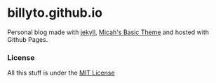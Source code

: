 # billyto.github.io
Personal blog made with [jekyll](http://jekyllrb.com), [Micah's Basic Theme](http://getmicah.github.io) and hosted with Github Pages.

### License
All this stuff is under the [MIT License](https://raw.githubusercontent.com/getmicah/getmicah.github.io/master/LICENSE)
